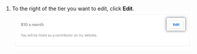 1. To the right of the tier you want to edit, click **Edit**. ![Edit tier button](/assets/images/help/sponsors/edit-tier-button.png)
